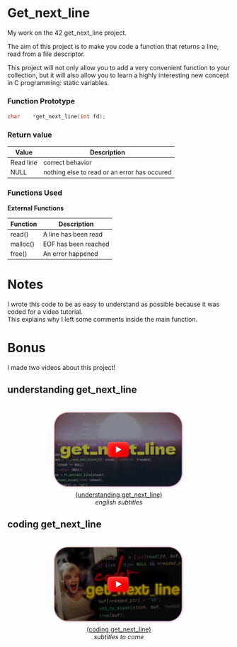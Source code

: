 # Get_next_line
My work on the 42 get_next_line project.

The aim of this project is to make you code a function that returns a line,
read from a file descriptor.

This project will not only allow you to add a very convenient function to your collection,
but it will also allow you to learn a highly interesting new concept in C programming:
static variables.

### Function Prototype

```c
char	*get_next_line(int fd);
```

### Return value

| Value | Description         |
 |-----------|----------------------|
|  Read line| correct behavior |
|  NULL| nothing else to read or an error has occured |

### Functions Used

**External Functions**

| Function | Description         |
 |-----------|----------------------|
|  read() | A line has been read |
|  malloc() | EOF has been reached |
|  free() | An error happened |

# Notes

I wrote this code to be as easy to understand as possible because it was coded for a video tutorial.  
This explains why I left some comments inside the main function.

# Bonus

I made two videos about this project!

## understanding get_next_line
<p align="center">
<br>
<a href="https://youtu.be/-Mt2FdJjVno">
<img src="img/yt-tbn.png" alt="coder get_next_line" width="300px"><br>
(understanding get_next_line)
</a><br><i>english subtitles</i><br>
</p>

## coding get_next_line
<p align="center">
<br>
<a href="https://youtu.be/xgDSXNOHTIA">
<img src="img/yt-tbn2.png" alt="coder get_next_line" width="300px"><br>
(coding get_next_line)
</a><br><i>subtitles to come</i>
</p>